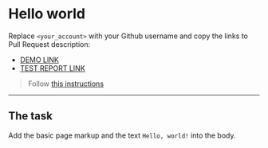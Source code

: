 # Hello world
Replace `<your_account>` with your Github username and copy the links to Pull Request description:
- [DEMO LINK](https://Alyona-Pisotska.github.io/layout_hello-world/)
- [TEST REPORT LINK](https://Alyona-Pisotska.github.io/layout_hello-world/report/html_report/)

> Follow [this instructions](https://mate-academy.github.io/layout_task-guideline/#how-to-solve-the-layout-tasks-on-github)
___

## The task
Add the basic page markup and the text `Hello, world!` into the body.
